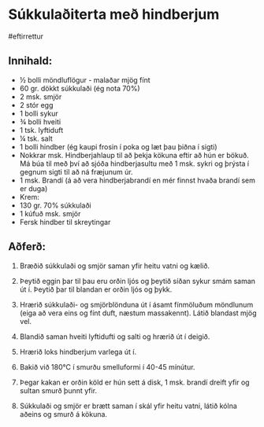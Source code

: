 # Súkkulaðiterta með hindberjum
#eftirrettur

## Innihald:
- ½ bolli möndluflögur - malaðar mjög fínt
- 60 gr. dökkt súkkulaði (ég nota 70%)
- 2 msk. smjör 
- 2 stór egg
- 1 bolli sykur
- ¾ bolli hveiti
- 1 tsk. lyftiduft
- ¼ tsk. salt 
- 1 bolli hindber (ég kaupi frosin í poka og læt þau þiðna í sigti)
- Nokkrar msk. Hindberjahlaup til að þekja kökuna eftir að hún er bökuð. Má búa til með því að sjóða hindberjasultu með 1 msk. sykri og þrýsta í gegnum sigti til að ná fræjunum úr.
-  1 msk. Brandí (á að vera hindberjabrandí en mér finnst hvaða brandí sem er duga)
- Krem:
- 130 gr. 70% súkkulaði
- 1 kúfuð msk. smjör 
- Fersk hindber til skreytingar


## Aðferð:

1. Bræðið súkkulaði og smjör saman yfir heitu vatni og kælið.

2. Þeytið eggin þar til þau eru orðin ljós og þeytið síðan sykur smám saman út í. Þeytið þar til blandan er orðin ljós og þykk.

3. Hrærið súkkulaði- og smjörblönduna út í ásamt fínmöluðum möndlunum (eiga að vera eins og fínt duft, næstum massakennt). Látið blandast mjög vel.

4. Blandið saman hveiti lyftidufti og salti og hrærið út í deigið.

5. Hrærið loks hindberjum varlega út í.

6. Bakið við 180°C í smurðu smelluformi í 40-45 mínútur.

7. Þegar kakan er orðin köld er hún sett á disk, 1 msk. brandí dreift yfir og sultan smurð þunnt yfir.

8. Súkkulaði og smjör er brætt saman í skál yfir heitu vatni, látið kólna aðeins og smurð á kökuna.
